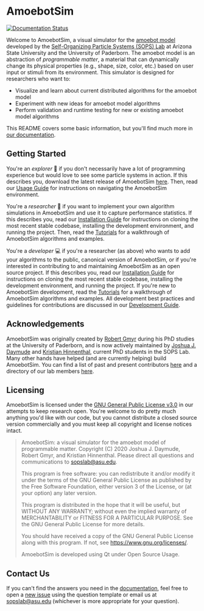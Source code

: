 # AmoebotSim

[![Documentation Status](https://readthedocs.org/projects/amoebotsim/badge/?version=latest)](https://amoebotsim.readthedocs.io/en/latest/?badge=latest)

Welcome to AmoebotSim, a visual simulator for the [amoebot model](link-todo) developed by the [Self-Organizing Particle Systems (SOPS) Lab](https://sops.engineering.asu.edu/) at Arizona State University and the University of Paderborn. The amoebot model is an abstraction of _programmable matter_, a material that can dynamically change its physical properties (e.g., shape, size, color, etc.) based on user input or stimuli from its environment. This simulator is designed for researchers who want to:

- Visualize and learn about current distributed algorithms for the amoebot model
- Experiment with new ideas for amoebot model algorithms
- Perform validation and runtime testing for new or existing amoebot model algorithms

This README covers some basic information, but you'll find much more in [our documentation](https://amoebotsim.readthedocs.io/).


## Getting Started

You're an *explorer* 🔎 if you don't necessarily have a lot of programming experience but would love to see some particle systems in action. If this describes you, download the latest release of AmoebotSim [here](https://github.com/SOPSLab/AmoebotSim/releases). Then, read our [Usage Guide](https://amoebotsim.readthedocs.io/en/latest/usage/usage.html) for instructions on navigating the AmoebotSim environment.

You're a *researcher* 🧪 if you want to implement your own algorithm simulations in AmoebotSim and use it to capture performance statistics. If this describes you, read our [Installation Guide](https://amoebotsim.readthedocs.io/en/latest/install/install.html#for-researchers-and-developers) for instructions on cloning the most recent stable codebase, installing the development environment, and running the project. Then, read the [Tutorials](https://amoebotsim.readthedocs.io/en/latest/tutorials/tutorials.html) for a walkthrough of AmoebotSim algorithms and examples.

You're a *developer* 💻 if you're a researcher (as above) who wants to add your algorithms to the public, canonical version of AmoebotSim, or if you're interested in contributing to and maintaining AmoebotSim as an open source project. If this describes you, read our [Installation Guide](https://amoebotsim.readthedocs.io/en/latest/install/install.html#for-researchers-and-developers) for instructions on cloning the most recent stable codebase, installing the development environment, and running the project. If you're new to AmoebotSim development, read the [Tutorials](https://amoebotsim.readthedocs.io/en/latest/tutorials/tutorials.html) for a walkthrough of AmoebotSim algorithms and examples. All development best practices and guidelines for contributions are discussed in our [Development Guide](https://amoebotsim.readthedocs.io/en/latest/development/development.html).


## Acknowledgements

AmoebotSim was originally created by [Robert Gmyr](https://gmyr.net/) during his PhD studies at the University of Paderborn, and is now actively maintained by [Joshua J. Daymude](https://github.com/jdaymude) and [Kristian Hinnenthal](link-todo>), current PhD students in the SOPS Lab. Many other hands have helped (and are currently helping) build AmoebotSim. You can find a list of past and present contributors [here](https://amoebotsim.readthedocs.io/en/latest/index.html#acknowledgements) and a directory of our lab members [here](https://sops.engineering.asu.edu/sops/).


## Licensing

AmoebotSim is licensed under the [GNU General Public License v3.0](https://choosealicense.com/licenses/gpl-3.0/) in our attempts to keep research open.
You're welcome to do pretty much anything you'd like with our code, but you cannot distribute a closed source version commercially and you must keep all copyright and license notices intact.

> AmoebotSim: a visual simulator for the amoebot model of programmable matter.
> Copyright (C) 2020 Joshua J. Daymude, Robert Gmyr, and Kristian Hinnenthal.
> Please direct all questions and communications to sopslab@asu.edu.
>
> This program is free software: you can redistribute it and/or modify it under the terms of the GNU General Public License as published by the Free Software Foundation, either version 3 of the License, or (at your option) any later version.
>
> This program is distributed in the hope that it will be useful, but WITHOUT ANY WARRANTY; without even the implied warranty of MERCHANTABILITY or FITNESS FOR A PARTICULAR PURPOSE. See the GNU General Public License for more details.
>
> You should have received a copy of the GNU General Public License along with this program. If not, see <https://www.gnu.org/licenses/>.
>
> AmoebotSim is developed using Qt under Open Source Usage.


## Contact Us

If you can't find the answers you need in the [documentation](https://amoebotsim.readthedocs.io/en/latest/index.html#), feel free to open a [new issue](https://github.com/SOPSLab/AmoebotSim/issues/new/choose>) using the question template or email us at sopslab@asu.edu (whichever is more appropriate for your question).
